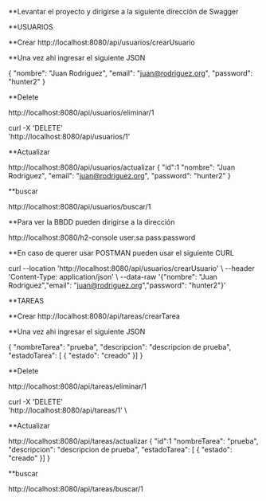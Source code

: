 **Levantar el proyecto y dirigirse a la siguiente dirección de Swagger


**USUARIOS

**Crear
http://localhost:8080/api/usuarios/crearUsuario

**Una vez ahi ingresar el siguiente JSON

{
"nombre": "Juan Rodriguez",
"email": "juan@rodriguez.org",
"password": "hunter2"
}

**Delete

http://localhost:8080/api/usuarios/eliminar/1

curl -X 'DELETE' \
  'http://localhost:8080/api/usuarios/1' 

**Actualizar

http://localhost:8080/api/usuarios/actualizar
{
"id":1
"nombre": "Juan Rodriguez",
"email": "juan@rodriguez.org",
"password": "hunter2"
}

**buscar

http://localhost:8080/api/usuarios/buscar/1

 

**Para ver la BBDD pueden dirigirse a la dirección 

http://localhost:8080/h2-console user:sa pass:password

**En caso de querer usar POSTMAN pueden usar el siguiente CURL

curl --location 'http://localhost:8080/api/usuarios/crearUsuario' \ --header 'Content-Type: application/json' \ --data-raw '{"nombre": "Juan Rodriguez","email": "juan@rodriguez.org","password": "hunter2"}'

**TAREAS

**Crear
http://localhost:8080/api/tareas/crearTarea

**Una vez ahi ingresar el siguiente JSON

{
"nombreTarea": "prueba",
"descripcion": "descripcion de prueba",
"estadoTarea": [
{
"estado": "creado"
}] 
}

**Delete

http://localhost:8080/api/tareas/eliminar/1

curl -X 'DELETE' \
  'http://localhost:8080/api/tareas/1' \

**Actualizar

http://localhost:8080/api/tareas/actualizar
{
"id":1
"nombreTarea": "prueba",
"descripcion": "descripcion de prueba",
"estadoTarea": [
{
"estado": "creado"
}] 
}

**buscar

http://localhost:8080/api/tareas/buscar/1

